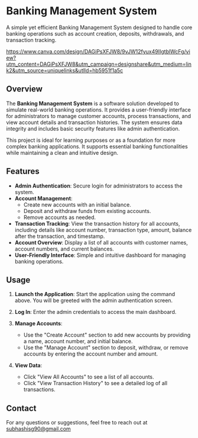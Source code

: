 

# Banking Management System


A simple yet efficient Banking Management System designed to handle core banking operations such as account creation, deposits, withdrawals, and transaction tracking.

https://www.canva.com/design/DAGiPsXFJW8/9vJW12fyux49IIgtblWcFg/view?utm_content=DAGiPsXFJW8&utm_campaign=designshare&utm_medium=link2&utm_source=uniquelinks&utlId=hb5951f1a5c
## Overview

The **Banking Management System** is a software solution developed to simulate real-world banking operations. It provides a user-friendly interface for administrators to manage customer accounts, process transactions, and view account details and transaction histories. The system ensures data integrity and includes basic security features like admin authentication.

This project is ideal for learning purposes or as a foundation for more complex banking applications. It supports essential banking functionalities while maintaining a clean and intuitive design.

## Features

- **Admin Authentication**: Secure login for administrators to access the system.
- **Account Management**:
  - Create new accounts with an initial balance.
  - Deposit and withdraw funds from existing accounts.
  - Remove accounts as needed.
- **Transaction Tracking**: View the transaction history for all accounts, including details like account number, transaction type, amount, balance after the transaction, and timestamp.
- **Account Overview**: Display a list of all accounts with customer names, account numbers, and current balances.
- **User-Friendly Interface**: Simple and intuitive dashboard for managing banking operations.



## Usage

1. **Launch the Application**:
   Start the application using the command above. You will be greeted with the admin authentication screen.

2. **Log In**:
   Enter the admin credentials to access the main dashboard.

3. **Manage Accounts**:
   - Use the "Create Account" section to add new accounts by providing a name, account number, and initial balance.
   - Use the "Manage Account" section to deposit, withdraw, or remove accounts by entering the account number and amount.

4. **View Data**:
   - Click "View All Accounts" to see a list of all accounts.
   - Click "View Transaction History" to see a detailed log of all transactions.


## Contact

For any questions or suggestions, feel free to reach out at subhashisg90@gmail.com
